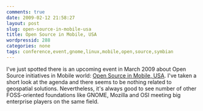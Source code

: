 ```yaml
---
comments: true
date: 2009-02-12 21:58:27
layout: post
slug: open-source-in-mobile-usa
title: Open Source in Mobile, USA
wordpressid: 288
categories: none
tags: conference,event,gnome,linux,mobile,open,source,symbian
---
```


I've just spotted there is an upcoming event in March 2009 about Open Source initiatives in Mobile world: [Open Source in Mobile, USA](http://usa.osimworld.com/ ). I've taken a short look at the agenda and there seems to be nothing related to geospatial solutions. Nevertheless, it's always good to see number of other FOSS-oriented foundations like GNOME, Mozilla and OSI meeting big enterprise players on the same field.
